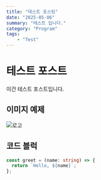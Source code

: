 ```yaml
---
title: "테스트 포스팅"
date: "2025-05-06"
summary: "테스트 입니다."
category: "Program" 
tags: 
    - "Test"
---
```


# 테스트 포스트

이건 테스트 포스트입니다.

## 이미지 예제

![로고](https://placehold.co/600x200)

## 코드 블럭
```ts
const greet = (name: string) => {
  return `Hello, ${name}`;
};
```